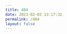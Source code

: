 ```yaml
---
title: 404
date: 2023-02-02 13:17:32
permalink: /404
layout: false
---
```


<!DOCTYPE HTML>
<html>
<head>
  <meta http-equiv="content-type" content="text/html;charset=utf-8;"/>
  <meta http-equiv="X-UA-Compatible" content="IE=edge,chrome=1" />
  <meta name="robots" content="all" />
  <meta name="robots" content="index,follow"/>
</head>
<body>
  <script type="text/javascript" src="//qzonestyle.gtimg.cn/qzone/hybrid/app/404/search_children.js" charset="utf-8" homePageUrl="https://blog.sqiang.net" homePageName="返回博客首页"></script>
</body>
</html>

